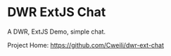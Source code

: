 DWR ExtJS Chat
===========

A DWR, ExtJS Demo, simple chat.

Project Home: <https://github.com/Cweili/dwr-ext-chat>